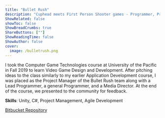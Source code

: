 ```yaml
---
title: "Bullet Rush"
description: "Cuphead meets First Person Shooter games - Programmer, Project Manager"
ShowRelated: false
showToc: false
ShowBreadCrumbs: true
ShareButtons: [""]
ShowReadingTime: false
ShowAuthor: false
cover:
  image: /bulletrush.png
---
```


I took the Computer Game Technologies course at University of the Pacific in Fall 2019 to learn Video Game Design and Development. After pitching ideas to the class similarly to my earlier Application Development course, I was placed as the Project Manager of the Bullet Rush team along with a Lead Programmer, a general Programmer, and a Media Director. At the end of the course, we presented to the community for feedback.

**Skills**: Unity, C#, Project Management, Agile Development

[Bitbucket Repository](https://bitbucket.org/jacob5567/bullet-rush)